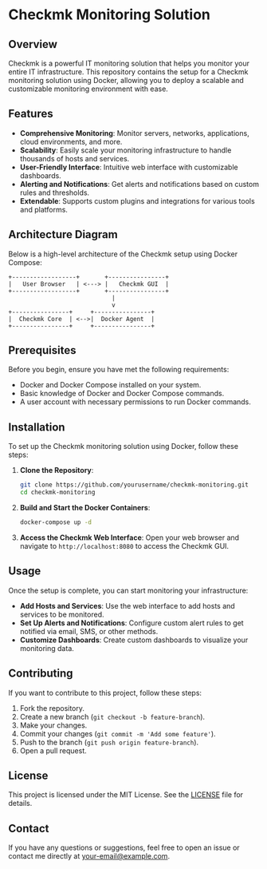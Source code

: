 
# Checkmk Monitoring Solution

## Overview

Checkmk is a powerful IT monitoring solution that helps you monitor your entire IT infrastructure. This repository contains the setup for a Checkmk monitoring solution using Docker, allowing you to deploy a scalable and customizable monitoring environment with ease.

## Features

- **Comprehensive Monitoring**: Monitor servers, networks, applications, cloud environments, and more.
- **Scalability**: Easily scale your monitoring infrastructure to handle thousands of hosts and services.
- **User-Friendly Interface**: Intuitive web interface with customizable dashboards.
- **Alerting and Notifications**: Get alerts and notifications based on custom rules and thresholds.
- **Extendable**: Supports custom plugins and integrations for various tools and platforms.

## Architecture Diagram

Below is a high-level architecture of the Checkmk setup using Docker Compose:

```text
+------------------+       +----------------+
|   User Browser   | <---> |   Checkmk GUI  |
+------------------+       +----------------+
                             |
                             v
+----------------+     +----------------+
|  Checkmk Core  | <-->|  Docker Agent  |
+----------------+     +----------------+
```

## Prerequisites

Before you begin, ensure you have met the following requirements:

- Docker and Docker Compose installed on your system.
- Basic knowledge of Docker and Docker Compose commands.
- A user account with necessary permissions to run Docker commands.

## Installation

To set up the Checkmk monitoring solution using Docker, follow these steps:

1. **Clone the Repository**:
   ```bash
   git clone https://github.com/yourusername/checkmk-monitoring.git
   cd checkmk-monitoring
   ```

2. **Build and Start the Docker Containers**:
   ```bash
   docker-compose up -d
   ```

3. **Access the Checkmk Web Interface**:
   Open your web browser and navigate to `http://localhost:8080` to access the Checkmk GUI.

## Usage

Once the setup is complete, you can start monitoring your infrastructure:

- **Add Hosts and Services**: Use the web interface to add hosts and services to be monitored.
- **Set Up Alerts and Notifications**: Configure custom alert rules to get notified via email, SMS, or other methods.
- **Customize Dashboards**: Create custom dashboards to visualize your monitoring data.

## Contributing

If you want to contribute to this project, follow these steps:

1. Fork the repository.
2. Create a new branch (`git checkout -b feature-branch`).
3. Make your changes.
4. Commit your changes (`git commit -m 'Add some feature'`).
5. Push to the branch (`git push origin feature-branch`).
6. Open a pull request.

## License

This project is licensed under the MIT License. See the [LICENSE](LICENSE) file for details.

## Contact

If you have any questions or suggestions, feel free to open an issue or contact me directly at [your-email@example.com](mailto:your-email@example.com).

